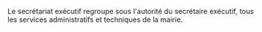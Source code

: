 Le secrétariat exécutif regroupe sous l'autorité du secrétaire exécutif, tous les services administratifs et techniques de la mairie.